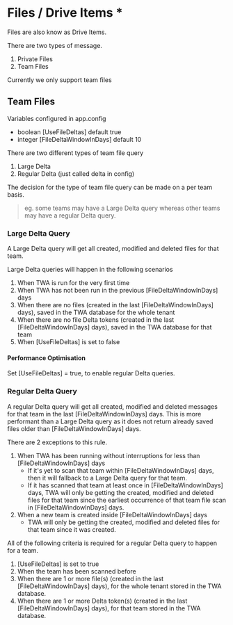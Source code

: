 # Files / Drive Items *

Files are also know as Drive Items.

There are two types of message.
1. Private Files
2. Team Files

Currently we only support team files

## Team Files

Variables configured in app.config
- boolean [UseFileDeltas] default true
- integer [FileDeltaWindowInDays] default 10

There are two different types of team file query
1. Large Delta
2. Regular Delta (just called delta in config)

The decision for the type of team file query can be made on a per team basis. 
>eg. some teams may have a Large Delta query whereas other teams may have a regular Delta query.

### Large Delta Query

A Large Delta query will get all created, modified and deleted files for that team.

Large Delta queries will happen in the following scenarios
1. When TWA is run for the very first time
2. When TWA has not been run in the previous [FileDeltaWindowInDays] days
3. When there are no files (created in the last [FileDeltaWindowInDays] days), saved in the TWA database for the whole tenant 
4. When there are no file Delta tokens (created in the last [FileDeltaWindowInDays] days), saved in the TWA database for that team 
5. When [UseFileDeltas] is set to false

#### Performance Optimisation
Set [UseFileDeltas] = true, to enable regular Delta queries.

### Regular Delta Query

A regular Delta query will get all created, modified and deleted messages for that team in the last [FileDeltaWindowInDays] days. This is more performant than a Large Delta query as it does not return already saved files older than [FileDeltaWindowInDays] days. 

There are 2 exceptions to this rule.
1. When TWA has been running without interruptions for less than [FileDeltaWindowInDays] days
   - If it's yet to scan that team within [FileDeltaWindowInDays] days, then it will fallback to a Large Delta query for that team.
   - If it has scanned that team at least once in [FileDeltaWindowInDays] days, TWA will only be getting the created, modified and deleted files for that team since the earliest occurrence of that team file scan in [FileDeltaWindowInDays] days.
2. When a new team is created inside [FileDeltaWindowInDays] days
   - TWA will only be getting the created, modified and deleted files for that team since it was created.
 

All of the following criteria is required for a regular Delta query to happen for a team.

1. [UseFileDeltas] is set to true
2. When the team has been scanned before
3. When there are 1 or more file(s) (created in the last [FileDeltaWindowInDays] days), for the whole tenant stored in the TWA database.
4. When there are 1 or more Delta token(s) (created in the last [FileDeltaWindowInDays] days), for that team stored in the TWA database.
